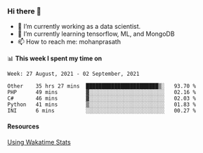 ### Hi there 👋

- 🔭 I’m currently working as a data scientist.
- 🌱 I’m currently learning tensorflow, ML, and MongoDB
- 📫 How to reach me: mohanprasath

📊 **This week I spent my time on**
<!--START_SECTION:waka-->
```text
Week: 27 August, 2021 - 02 September, 2021

Other    35 hrs 27 mins  ███████████████████████▒░   93.70 % 
PHP      49 mins         ▓░░░░░░░░░░░░░░░░░░░░░░░░   02.16 % 
C#       46 mins         ▓░░░░░░░░░░░░░░░░░░░░░░░░   02.03 % 
Python   41 mins         ▒░░░░░░░░░░░░░░░░░░░░░░░░   01.83 % 
INI      6 mins          ░░░░░░░░░░░░░░░░░░░░░░░░░   00.27 % 
```
<!--END_SECTION:waka-->

#### Resources
[Using Wakatime Stats](https://github.com/marketplace/actions/waka-readme)
